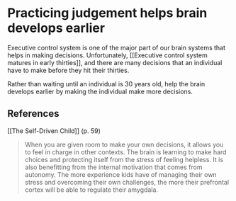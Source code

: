 # Practicing judgement helps brain develops earlier
Executive control system is one of the major part of our brain systems that helps in making decisions. Unfortunately,  [[Executive control system matures in early thirties]], and there are many decisions that an individual have to make before they hit their thirties.

Rather than waiting until an individual is 30 years old, help the brain develops earlier by making the individual make more decisions.

## References
[[The Self-Driven Child]] (p. 59)
> When you are given room to make your own decisions, it allows you to feel in charge in other contexts. The brain is learning to make hard choices and protecting itself from the stress of feeling helpless. It is also benefitting from the internal motivation that comes from autonomy. The more experience kids have of managing their own stress and overcoming their own challenges, the more their prefrontal cortex will be able to regulate their amygdala.

<!-- #evergreen -->

<!-- {BearID:C64F585F-4CCA-45A0-9134-12B43F781CE3-41464-000054FA3FFC51EB} -->
